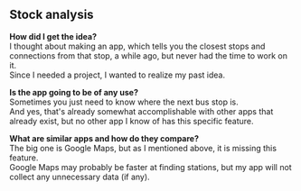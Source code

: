 ## Stock analysis  
  
**How did I get the idea?**    
I thought about making an app, which tells you the closest stops and connections from that stop, a while ago, but never had the time to work on it.  
Since I needed a project, I wanted to realize my past idea.  
  
**Is the app going to be of any use?**  
Sometimes you just need to know where the next bus stop is.  
And yes, that's already somewhat accomplishable with other apps that already exist, but no other app I know of has this specific feature.  
  
**What are similar apps and how do they compare?**  
The big one is Google Maps, but as I mentioned above, it is missing this feature.  
Google Maps may probably be faster at finding stations, but my app will not collect any unnecessary data (if any).  